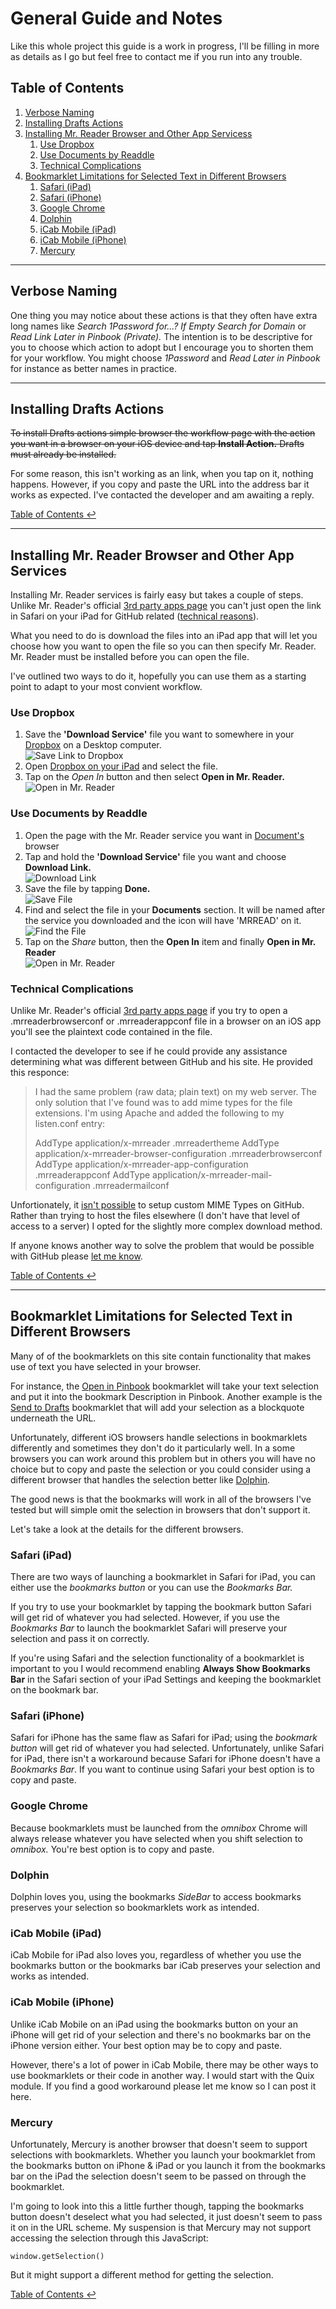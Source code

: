 # General Guide and Notes

Like this whole project this guide is a work in progress, I'll be filling in more as details as I go but feel free to contact me if you run into any trouble.

## Table of Contents
1. [Verbose Naming](#verbose-naming)
1. [Installing Drafts Actions](#installing-drafts-actions)
1. [Installing Mr. Reader Browser and Other App Servicess](#installing-mr-reader-browser-and-other-app-services)
    1. [Use Dropbox](#use-dropbox)
    1. [Use Documents by Readdle](#use-documents-by-readdle)
    1. [Technical Complications](#technical-complications)
1. [Bookmarklet Limitations for Selected Text in Different Browsers](#bookmarklet-limitations-for-selected-text-in-different-browsers)
    1. [Safari (iPad)](#safari-ipad)
    1. [Safari (iPhone)](#safari-iphone)
    1. [Google Chrome](#google-chrome)
    1. [Dolphin](#dolphin)
    1. [iCab Mobile (iPad)](#icab-mobile-ipad)
    1. [iCab Mobile (iPhone)](#icab-mobile-iphone)
    1. [Mercury](#mercury)

---

## Verbose Naming

One thing you may notice about these actions is that they often have extra long names like *Search 1Password for...? If Empty Search for Domain* or *Read Link Later in Pinbook (Private).* The intention is to be descriptive for you to choose which action to adopt but I encourage you to shorten them for your workflow. You might choose *1Password* and *Read Later in Pinbook* for instance as better names in practice.

---

## Installing Drafts Actions

~~To install Drafts actions simple browser the workflow page with the action you want in a browser on your iOS device and tap **Install Action.** Drafts must already be installed.~~

For some reason, this isn't working as an link, when you tap on it, nothing happens. However, if you copy and paste the URL into the address bar it works as expected. I've contacted the developer and am awaiting a reply.

[Table of Contents ↩](#table-of-contents)

---

## Installing Mr. Reader Browser and Other App Services

Installing Mr. Reader services is fairly easy but takes a couple of steps. Unlike Mr. Reader's official [3rd party apps page](http://www.curioustimes.de/mrreader/supported-apps/index.html) you can't just open the link in Safari on your iPad for GitHub related  ([technical reasons](#technical-complications)).

What you need to do is download the files into an iPad app that will let you choose how you want to open the file so you can then specify Mr. Reader. Mr. Reader must be installed before you can open the file.

I've outlined two ways to do it, hopefully you can use them as a starting point to adapt to your most convient workflow.

### Use Dropbox

1. Save the **'Download Service'** file you want to somewhere in your [Dropbox](http://www.dropbox.com/) on a Desktop computer.  
    ![Save Link to Dropbox](images/guide/mrreader-dropbox-1-save-links.png)
1. Open [Dropbox on your iPad](https://itunes.apple.com/us/app/dropbox/id327630330?mt=8) and select the file.
1. Tap on the *Open In* button and then select **Open in Mr. Reader.**  
    ![Open in Mr. Reader](images/guide/mrreader-dropbox-3-open-in-mr-reader.png)

### Use Documents by Readdle

1. Open the page with the Mr. Reader service you want in [Document's](https://itunes.apple.com/us/app/documents-by-readdle/id364901807?mt=8) browser
2. Tap and hold the **'Download Service'** file you want and choose **Download Link.**  
    ![Download Link](images/guide/mrreader-documents-2-download-link.png)
3. Save the file by tapping **Done.**  
    ![Save File](images/guide/mrreader-documents-3-save-file.png)
4. Find and select the file in your **Documents** section. It will be named after the service you downloaded and the icon will have 'MRREAD' on it.  
    ![Find the File](images/guide/mrreader-documents-4-find-the-file.png)
5. Tap on the *Share* button, then the **Open In** item and finally **Open in Mr. Reader**  
    ![Open in Mr. Reader](images/guide/mrreader-documents-5-open-in-mr-reader.png)

### Technical Complications

Unlike Mr. Reader's official [3rd party apps page](http://www.curioustimes.de/mrreader/supported-apps/index.html) if you try to open a .mrreaderbrowserconf or .mrreaderappconf file in a browser on an iOS app you'll see the plaintext code contained in the file.

I contacted the developer to see if he could provide any assistance determining what was different between GitHub and his site. He provided this responce:

> I had the same problem (raw data; plain text) on my web server. The only solution that I've found was to add mime types for the file extensions. I'm using Apache and added the following to my listen.conf entry:
> 
> AddType application/x-mrreader .mrreadertheme
> AddType application/x-mrreader-browser-configuration .mrreaderbrowserconf
> AddType application/x-mrreader-app-configuration .mrreaderappconf
> AddType application/x-mrreader-mail-configuration .mrreadermailconf

Unfortionately, it [isn't possible](http://twitter.com/holman/status/302487837088051200) to setup custom MIME Types on GitHub. Rather than trying to host the files elsewhere (I don't have that level of access to a server) I opted for the slightly more complex download method. 

If anyone knows another way to solve the problem that would be possible with GitHub please [let me know](README.md#news--contact).

[Table of Contents ↩](#table-of-contents)

---

## Bookmarklet Limitations for Selected Text in Different Browsers

Many of of the bookmarklets on this site contain functionality that makes use of text you have selected in your browser. 

For instance, the [Open in Pinbook](pinbook.md#open-in-pinbook) bookmarklet will take your text selection and put it into the bookmark Description in Pinbook. Another example is the [Send to Drafts]() bookmarklet that will add your selection as a blockquote underneath the URL.

Unfortunately, different iOS browsers handle selections in bookmarklets differently and sometimes they don't do it particularly well. In a some browsers you can work around this problem but in others you will have no choice but to copy and paste the selection or you could consider using a different browser that handles the selection better like [Dolphin](http://dolphin-browser.com/).

The good news is that the bookmarks will work in all of the browsers I've tested but will simple omit the selection in browsers that don't support it.

Let's take a look at the details for the different browsers.

### Safari (iPad)

There are two ways of launching a bookmarklet in Safari for iPad, you can either use the *bookmarks button* or you can use the *Bookmarks Bar.* 

If you try to use your bookmarklet by tapping the bookmark button Safari will get rid of whatever you had selected. However, if you use the *Bookmarks Bar* to launch the bookmarklet Safari will preserve your selection and pass it on correctly. 

If you're using Safari and the selection functionality of a bookmarklet is important to you I would recommend enabling **Always Show Bookmarks Bar** in the Safari section of your iPad Settings and keeping the bookmarklet on the bookmark bar.

### Safari (iPhone)

Safari for iPhone has the same flaw as Safari for iPad; using the *bookmark button* will get rid of whatever you had selected. Unfortunately, unlike Safari for iPad, there isn't a workaround because Safari for iPhone doesn't have a *Bookmarks Bar*. If you want to continue using Safari your best option is to copy and paste.

### Google Chrome

Because bookmarklets must be launched from the *omnibox* Chrome will always release whatever you have selected when you shift selection to *omnibox.* You're best option is to copy and paste.

### Dolphin

Dolphin loves you, using the bookmarks *SideBar* to access bookmarks preserves your selection so bookmarklets work as intended.

### iCab Mobile (iPad)

iCab Mobile for iPad also loves you, regardless of whether you use the bookmarks button or the bookmarks bar iCab preserves your selection and works as intended.

### iCab Mobile (iPhone)

Unlike iCab Mobile on an iPad using the bookmarks button on your an iPhone will get rid of your selection and there's no bookmarks bar on the iPhone version either. Your best option may be to copy and paste.

However, there's a lot of power in iCab Mobile, there may be other ways to use bookmarklets or their code in another way. I would start with the Quix module. If you find a good workaround please let me know so I can post it here.

### Mercury

Unfortunately, Mercury is another browser that doesn't seem to support selections with bookmarklets. Whether you launch your bookmarklet from the bookmarks button on iPhone & iPad or you launch it from the bookmarks bar on the iPad the selection doesn't seem to be passed on through the bookmarklet.

I'm going to look into this a little further though, tapping the bookmarks button doesn't deselect what you had selected, it just doesn't seem to pass it on in the URL scheme. My suspension is that Mercury may not support accessing the selection through this JavaScript:

    window.getSelection()

But it might support a different method for getting the selection.

[Table of Contents ↩](#table-of-contents)